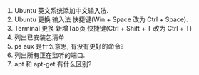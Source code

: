 1. Ubuntu 英文系统添加中文输入法.
2. Ubuntu 更换 输入法 快捷键(Win + Space 改为 Ctrl + Space).
3. Terminal 更换 新增Tab页 快捷键(Ctrl + Shift + T 改为 Ctrl + T)
4. 列出已安装包清单
5. ps aux 是什么意思, 有没有更好的命令?
6. 列出所有正在监听的端口.
7. apt 和 apt-get 有什么区别?